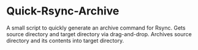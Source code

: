 # Quick-Rsync-Archive

A small script to quickly generate an archive command for Rsync.
Gets source directory and target directory via drag-and-drop.
Archives source directory and its contents into target directory.
